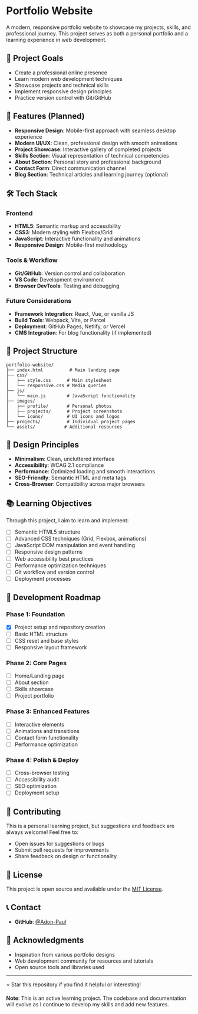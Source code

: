 # Portfolio Website

A modern, responsive portfolio website to showcase my projects, skills, and professional journey. This project serves as both a personal portfolio and a learning experience in web development.

## 🎯 Project Goals

- Create a professional online presence
- Learn modern web development techniques
- Showcase projects and technical skills
- Implement responsive design principles
- Practice version control with Git/GitHub

## 🚀 Features (Planned)

- **Responsive Design**: Mobile-first approach with seamless desktop experience
- **Modern UI/UX**: Clean, professional design with smooth animations
- **Project Showcase**: Interactive gallery of completed projects
- **Skills Section**: Visual representation of technical competencies
- **About Section**: Personal story and professional background
- **Contact Form**: Direct communication channel
- **Blog Section**: Technical articles and learning journey (optional)

## 🛠️ Tech Stack

### Frontend
- **HTML5**: Semantic markup and accessibility
- **CSS3**: Modern styling with Flexbox/Grid
- **JavaScript**: Interactive functionality and animations
- **Responsive Design**: Mobile-first methodology

### Tools & Workflow
- **Git/GitHub**: Version control and collaboration
- **VS Code**: Development environment
- **Browser DevTools**: Testing and debugging

### Future Considerations
- **Framework Integration**: React, Vue, or vanilla JS
- **Build Tools**: Webpack, Vite, or Parcel
- **Deployment**: GitHub Pages, Netlify, or Vercel
- **CMS Integration**: For blog functionality (if implemented)

## 📁 Project Structure

```
portfolio-website/
├── index.html          # Main landing page
├── css/
│   ├── style.css      # Main stylesheet
│   └── responsive.css # Media queries
├── js/
│   └── main.js        # JavaScript functionality
├── images/
│   ├── profile/       # Personal photos
│   ├── projects/      # Project screenshots
│   └── icons/         # UI icons and logos
├── projects/          # Individual project pages
└── assets/           # Additional resources
```

## 🎨 Design Principles

- **Minimalism**: Clean, uncluttered interface
- **Accessibility**: WCAG 2.1 compliance
- **Performance**: Optimized loading and smooth interactions
- **SEO-Friendly**: Semantic HTML and meta tags
- **Cross-Browser**: Compatibility across major browsers

## 📚 Learning Objectives

Through this project, I aim to learn and implement:

- [ ] Semantic HTML5 structure
- [ ] Advanced CSS techniques (Grid, Flexbox, animations)
- [ ] JavaScript DOM manipulation and event handling
- [ ] Responsive design patterns
- [ ] Web accessibility best practices
- [ ] Performance optimization techniques
- [ ] Git workflow and version control
- [ ] Deployment processes

## 🚧 Development Roadmap

### Phase 1: Foundation
- [x] Project setup and repository creation
- [ ] Basic HTML structure
- [ ] CSS reset and base styles
- [ ] Responsive layout framework

### Phase 2: Core Pages
- [ ] Home/Landing page
- [ ] About section
- [ ] Skills showcase
- [ ] Project portfolio

### Phase 3: Enhanced Features
- [ ] Interactive elements
- [ ] Animations and transitions
- [ ] Contact form functionality
- [ ] Performance optimization

### Phase 4: Polish & Deploy
- [ ] Cross-browser testing
- [ ] Accessibility audit
- [ ] SEO optimization
- [ ] Deployment setup

## 🤝 Contributing

This is a personal learning project, but suggestions and feedback are always welcome! Feel free to:

- Open issues for suggestions or bugs
- Submit pull requests for improvements
- Share feedback on design or functionality

## 📄 License

This project is open source and available under the [MIT License](LICENSE).

## 📞 Contact

- **GitHub**: [@Adon-Paul](https://github.com/Adon-Paul)

## 🙏 Acknowledgments

- Inspiration from various portfolio designs
- Web development community for resources and tutorials
- Open source tools and libraries used

---

⭐ Star this repository if you find it helpful or interesting!

**Note**: This is an active learning project. The codebase and documentation will evolve as I continue to develop my skills and add new features.
